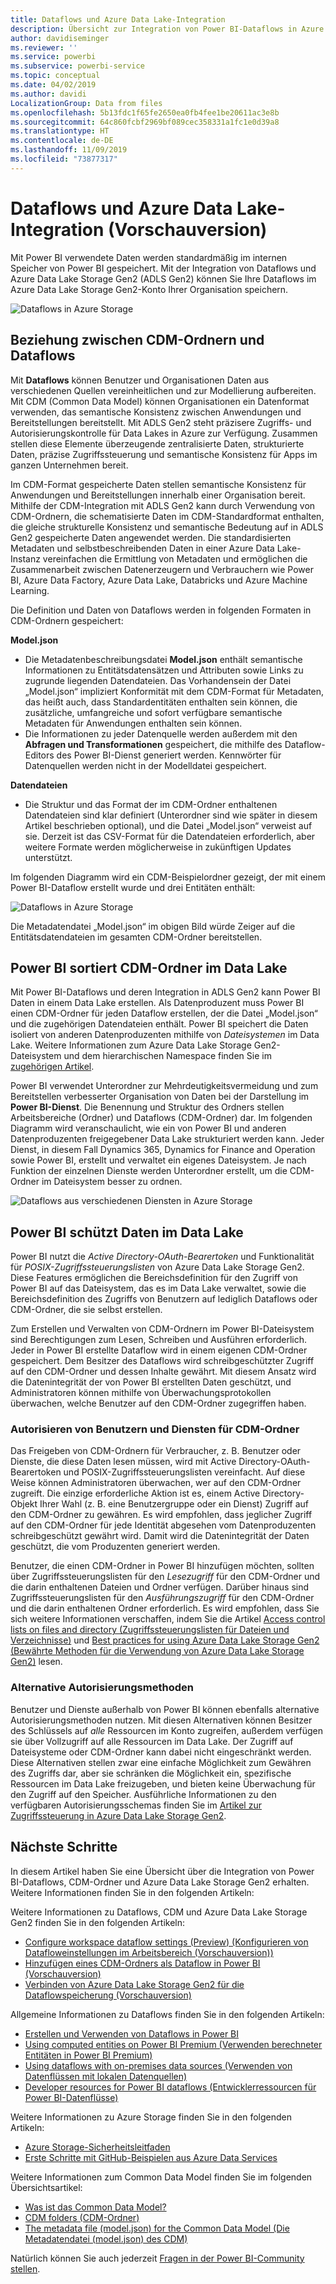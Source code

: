 ```yaml
---
title: Dataflows und Azure Data Lake-Integration
description: Übersicht zur Integration von Power BI-Dataflows in Azure Data Lake Storage Gen2
author: davidiseminger
ms.reviewer: ''
ms.service: powerbi
ms.subservice: powerbi-service
ms.topic: conceptual
ms.date: 04/02/2019
ms.author: davidi
LocalizationGroup: Data from files
ms.openlocfilehash: 5b13fdc1f65fe2650ea0fb4fee1be20611ac3e8b
ms.sourcegitcommit: 64c860fcbf2969bf089cec358331a1fc1e0d39a8
ms.translationtype: HT
ms.contentlocale: de-DE
ms.lasthandoff: 11/09/2019
ms.locfileid: "73877317"
---
```

# <a name="dataflows-and-azure-data-lake-integration-preview"></a>Dataflows und Azure Data Lake-Integration (Vorschauversion)

Mit Power BI verwendete Daten werden standardmäßig im internen Speicher von Power BI gespeichert. Mit der Integration von Dataflows und Azure Data Lake Storage Gen2 (ADLS Gen2) können Sie Ihre Dataflows im Azure Data Lake Storage Gen2-Konto Ihrer Organisation speichern. 

![Dataflows in Azure Storage](media/service-dataflows-azure-data-lake-integration/dataflows-azure-integration_01.jpg)

## <a name="how-cdm-folders-relate-to-dataflows"></a>Beziehung zwischen CDM-Ordnern und Dataflows

Mit **Dataflows** können Benutzer und Organisationen Daten aus verschiedenen Quellen vereinheitlichen und zur Modellierung aufbereiten. Mit CDM (Common Data Model) können Organisationen ein Datenformat verwenden, das semantische Konsistenz zwischen Anwendungen und Bereitstellungen bereitstellt. Mit ADLS Gen2 steht präzisere Zugriffs- und Autorisierungskontrolle für Data Lakes in Azure zur Verfügung. Zusammen stellen diese Elemente überzeugende zentralisierte Daten, strukturierte Daten, präzise Zugriffssteuerung und semantische Konsistenz für Apps im ganzen Unternehmen bereit.

Im CDM-Format gespeicherte Daten stellen semantische Konsistenz für Anwendungen und Bereitstellungen innerhalb einer Organisation bereit. Mithilfe der CDM-Integration mit ADLS Gen2 kann durch Verwendung von CDM-Ordnern, die schematisierte Daten im CDM-Standardformat enthalten, die gleiche strukturelle Konsistenz und semantische Bedeutung auf in ADLS Gen2 gespeicherte Daten angewendet werden. Die standardisierten Metadaten und selbstbeschreibenden Daten in einer Azure Data Lake-Instanz vereinfachen die Ermittlung von Metadaten und ermöglichen die Zusammenarbeit zwischen Datenerzeugern und Verbrauchern wie Power BI, Azure Data Factory, Azure Data Lake, Databricks und Azure Machine Learning. 

Die Definition und Daten von Dataflows werden in folgenden Formaten in CDM-Ordnern gespeichert:

**Model.json**
* Die Metadatenbeschreibungsdatei **Model.json** enthält semantische Informationen zu Entitätsdatensätzen und Attributen sowie Links zu zugrunde liegenden Datendateien. Das Vorhandensein der Datei „Model.json“ impliziert Konformität mit dem CDM-Format für Metadaten, das heißt auch, dass Standardentitäten enthalten sein können, die zusätzliche, umfangreiche und sofort verfügbare semantische Metadaten für Anwendungen enthalten sein können.
* Die Informationen zu jeder Datenquelle werden außerdem mit den **Abfragen und Transformationen** gespeichert, die mithilfe des Dataflow-Editors des Power BI-Dienst generiert werden. Kennwörter für Datenquellen werden nicht in der Modelldatei gespeichert.

**Datendateien**
* Die Struktur und das Format der im CDM-Ordner enthaltenen Datendateien sind klar definiert (Unterordner sind wie später in diesem Artikel beschrieben optional), und die Datei „Model.json“ verweist auf sie. Derzeit ist das CSV-Format für die Datendateien erforderlich, aber weitere Formate werden möglicherweise in zukünftigen Updates unterstützt. 

Im folgenden Diagramm wird ein CDM-Beispielordner gezeigt, der mit einem Power BI-Dataflow erstellt wurde und drei Entitäten enthält:

![Dataflows in Azure Storage](media/service-dataflows-azure-data-lake-integration/dataflows-azure-integration_01.jpg)

Die Metadatendatei „Model.json“ im obigen Bild würde Zeiger auf die Entitätsdatendateien im gesamten CDM-Ordner bereitstellen.

## <a name="power-bi-organizes-cdm-folders-in-the-data-lake"></a>Power BI sortiert CDM-Ordner im Data Lake

Mit Power BI-Dataflows und deren Integration in ADLS Gen2 kann Power BI Daten in einem Data Lake erstellen. Als Datenproduzent muss Power BI einen CDM-Ordner für jeden Dataflow erstellen, der die Datei „Model.json“ und die zugehörigen Datendateien enthält. Power BI speichert die Daten isoliert von anderen Datenproduzenten mithilfe von *Dateisystemen* im Data Lake. Weitere Informationen zum Azure Data Lake Storage Gen2-Dateisystem und dem hierarchischen Namespace finden Sie im [zugehörigen Artikel](https://docs.microsoft.com/azure/storage/data-lake-storage/namespace).

Power BI verwendet Unterordner zur Mehrdeutigkeitsvermeidung und zum Bereitstellen verbesserter Organisation von Daten bei der Darstellung im **Power BI-Dienst**. Die Benennung und Struktur des Ordners stellen Arbeitsbereiche (Ordner) und Dataflows (CDM-Ordner) dar. Im folgenden Diagramm wird veranschaulicht, wie ein von Power BI und anderen Datenproduzenten freigegebener Data Lake strukturiert werden kann. Jeder Dienst, in diesem Fall Dynamics 365, Dynamics for Finance and Operation sowie Power BI, erstellt und verwaltet ein eigenes Dateisystem. Je nach Funktion der einzelnen Dienste werden Unterordner erstellt, um die CDM-Ordner im Dateisystem besser zu ordnen. 

![Dataflows aus verschiedenen Diensten in Azure Storage](media/service-dataflows-azure-data-lake-integration/dataflows-azure-integration_02.jpg)

## <a name="power-bi-protects-data-in-the-data-lake"></a>Power BI schützt Daten im Data Lake

Power BI nutzt die *Active Directory-OAuth-Bearertoken* und Funktionalität für *POSIX-Zugriffssteuerungslisten* von Azure Data Lake Storage Gen2. Diese Features ermöglichen die Bereichsdefinition für den Zugriff von Power BI auf das Dateisystem, das es im Data Lake verwaltet, sowie die Bereichsdefinition des Zugriffs von Benutzern auf lediglich Dataflows oder CDM-Ordner, die sie selbst erstellen. 

Zum Erstellen und Verwalten von CDM-Ordnern im Power BI-Dateisystem sind Berechtigungen zum Lesen, Schreiben und Ausführen erforderlich. Jeder in Power BI erstellte Dataflow wird in einem eigenen CDM-Ordner gespeichert. Dem Besitzer des Dataflows wird schreibgeschützter Zugriff auf den CDM-Ordner und dessen Inhalte gewährt. Mit diesem Ansatz wird die Datenintegrität der von Power BI erstellten Daten geschützt, und Administratoren können mithilfe von Überwachungsprotokollen überwachen, welche Benutzer auf den CDM-Ordner zugegriffen haben. 

### <a name="authorizing-users-or-services-for-cdm-folders"></a>Autorisieren von Benutzern und Diensten für CDM-Ordner

Das Freigeben von CDM-Ordnern für Verbraucher, z. B. Benutzer oder Dienste, die diese Daten lesen müssen, wird mit Active Directory-OAuth-Bearertoken und POSIX-Zugriffssteuerungslisten vereinfacht. Auf diese Weise können Administratoren überwachen, wer auf den CDM-Ordner zugreift. Die einzige erforderliche Aktion ist es, einem Active Directory-Objekt Ihrer Wahl (z. B. eine Benutzergruppe oder ein Dienst) Zugriff auf den CDM-Ordner zu gewähren. Es wird empfohlen, dass jeglicher Zugriff auf den CDM-Ordner für jede Identität abgesehen vom Datenproduzenten schreibgeschützt gewährt wird. Damit wird die Datenintegrität der Daten geschützt, die vom Produzenten generiert werden.

Benutzer, die einen CDM-Ordner in Power BI hinzufügen möchten, sollten über Zugriffssteuerungslisten für den *Lesezugriff* für den CDM-Ordner und die darin enthaltenen Dateien und Ordner verfügen. Darüber hinaus sind Zugriffssteuerungslisten für den *Ausführungszugriff* für den CDM-Ordner und die darin enthaltenen Ordner erforderlich. Es wird empfohlen, dass Sie sich weitere Informationen verschaffen, indem Sie die Artikel [Access control lists on files and directory (Zugriffssteuerungslisten für Dateien und Verzeichnisse)](https://docs.microsoft.com/azure/storage/blobs/data-lake-storage-access-control#access-control-lists-on-files-and-directories) und [Best practices for using Azure Data Lake Storage Gen2 (Bewährte Methoden für die Verwendung von Azure Data Lake Storage Gen2)](https://docs.microsoft.com/azure/storage/blobs/data-lake-storage-best-practices) lesen.


### <a name="alternative-forms-of-authorization"></a>Alternative Autorisierungsmethoden

Benutzer und Dienste außerhalb von Power BI können ebenfalls alternative Autorisierungsmethoden nutzen. Mit diesen Alternativen können Besitzer des Schlüssels auf *alle* Ressourcen im Konto zugreifen, außerdem verfügen sie über Vollzugriff auf alle Ressourcen im Data Lake. Der Zugriff auf Dateisysteme oder CDM-Ordner kann dabei nicht eingeschränkt werden. Diese Alternativen stellen zwar eine einfache Möglichkeit zum Gewähren des Zugriffs dar, aber sie schränken die Möglichkeit ein, spezifische Ressourcen im Data Lake freizugeben, und bieten keine Überwachung für den Zugriff auf den Speicher. Ausführliche Informationen zu den verfügbaren Autorisierungsschemas finden Sie im [Artikel zur Zugriffssteuerung in Azure Data Lake Storage Gen2](https://docs.microsoft.com/azure/storage/blobs/data-lake-storage-access-control
).


## <a name="next-steps"></a>Nächste Schritte

In diesem Artikel haben Sie eine Übersicht über die Integration von Power BI-Dataflows, CDM-Ordner und Azure Data Lake Storage Gen2 erhalten. Weitere Informationen finden Sie in den folgenden Artikeln:

Weitere Informationen zu Dataflows, CDM und Azure Data Lake Storage Gen2 finden Sie in den folgenden Artikeln:

* [Configure workspace dataflow settings (Preview) (Konfigurieren von Datafloweinstellungen im Arbeitsbereich (Vorschauversion))](service-dataflows-configure-workspace-storage-settings.md)
* [Hinzufügen eines CDM-Ordners als Dataflow in Power BI (Vorschauversion)](service-dataflows-add-cdm-folder.md)
* [Verbinden von Azure Data Lake Storage Gen2 für die Dataflowspeicherung (Vorschauversion)](service-dataflows-connect-azure-data-lake-storage-gen2.md)

Allgemeine Informationen zu Dataflows finden Sie in den folgenden Artikeln:

* [Erstellen und Verwenden von Dataflows in Power BI](service-dataflows-create-use.md)
* [Using computed entities on Power BI Premium (Verwenden berechneter Entitäten in Power BI Premium)](service-dataflows-computed-entities-premium.md)
* [Using dataflows with on-premises data sources (Verwenden von Datenflüssen mit lokalen Datenquellen)](service-dataflows-on-premises-gateways.md)
* [Developer resources for Power BI dataflows (Entwicklerressourcen für Power BI-Datenflüsse)](service-dataflows-developer-resources.md)

Weitere Informationen zu Azure Storage finden Sie in den folgenden Artikeln:
* [Azure Storage-Sicherheitsleitfaden](https://docs.microsoft.com/azure/storage/common/storage-security-guide)
* [Erste Schritte mit GitHub-Beispielen aus Azure Data Services](https://aka.ms/cdmadstutorial)

Weitere Informationen zum Common Data Model finden Sie im folgenden Übersichtsartikel:
* [Was ist das Common Data Model?](https://docs.microsoft.com/powerapps/common-data-model/overview)
* [CDM folders (CDM-Ordner)](https://go.microsoft.com/fwlink/?linkid=2045304)
* [The metadata file (model.json) for the Common Data Model (Die Metadatendatei (model.json) des CDM)](https://go.microsoft.com/fwlink/?linkid=2045521)

Natürlich können Sie auch jederzeit [Fragen in der Power BI-Community stellen](https://community.powerbi.com/).

